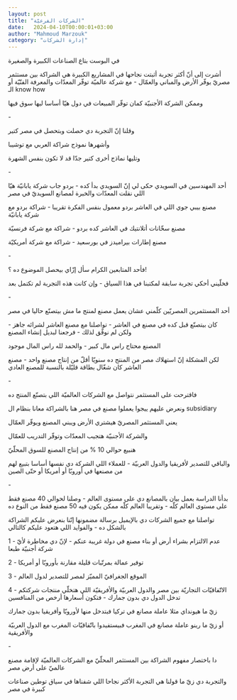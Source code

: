 ```yaml
---
layout: post
title: "الشركات الفرعيّة"
date:   2024-04-10T00:00:01+03:00
author: "Mahmoud Marzouk"
category: "إدارة الشركات"
---
```



في البوست بتاع الصناعات الكبيرة والصغيرة

أشرت إلى أنّ أكثر تجربة أثبتت نجاحها في المشاريع الكبيرة
هي الشراكة بين مستثمر مصريّ يوفّر الأرض والمباني والعمّال - مع شركة عالميّة
توفّر المعدّات والمعرفة الفنّيّة أو الـ know how

وممكن الشركة الأجنبيّة كمان توفّر المبيعات في دول هيّا
أساسا ليها سوق فيها

\-

وقلنا إنّ التجربة دي حصلت وبتحصل في مصر كتير

وأشهرها نموذج شراكة العربي مع توشيبا

وتليها نماذج أخرى كتير جدّا قد لا تكون بنفس الشهرة

\-

أحد المهندسين في السويدي حكى لي إنّ السويدي بدأ كده -
بردو جاب شركة يابانيّة هيّا اللي نقلت المعدّات والخبرة لمصانع السويديّ في
مصر

مصنع بيبي جوي اللي في العاشر بردو معمول بنفس الفكرة
تقريبا - شراكة بردو مع شركة يابانيّة

مصنع سخّانات أتلانتيك في العاشر كده بردو - شراكة مع شركة
فرنسيّة

مصنع إطارات بيراميدز في بورسعيد - شراكة مع شركة
أمريكيّة

\-

فأحد المتابعين الكرام سأل إزّاي بيحصل الموضوع ده
؟!

فخلّيني أحكي تجربة سابقة لمكتبنا في هذا السياق - وإن كانت
هذه التجربة لم تكتمل بعد

\-

أحد المستثمرين المصريّين كلّمني عشان يعمل مصنع لمنتج ما مش
بيتصنّع حاليا في مصر

كان بيتصنّع قبل كده في مصنع في العاشر - تواصلنا مع مصنع
العاشر لشرائه جاهز - ولكن لم نوفّق لذلك - فرجعنا لبديل إنشاء
المصنع

المصنع محتاج راس مال كبير - والحمد لله راس المال
موجود

لكن المشكلة إنّ استهلاك مصر من المنتج ده سنويّا أقلّ من
إنتاج مصنع واحد - مصنع العاشر كان شغّال بطاقة قليّلة بالنسبة للمصنع
العادي

\-

فاقترحت على المستثمر نتواصل مع الشركات العالميّة اللي
بتصنّع المنتج ده

ونعرض عليهم ييجوا يعملوا مصنع في مصر هنا بالشراكة معانا
بنظام ال subsidiary

يعني المستثمر المصريّ هيشتري الأرض ويبني المصنع ويوفّر
العمّال

والشركة الأجنبيّة هتجيب المعدّات وتوفّر التدريب
للعمّال

هنبيع حوالي 10 % من إنتاج المصنع للسوق المحلّيّ

والباقي للتصدير لأفريقيا والدول العربيّة - للعملاء اللي
الشركة دي نفسها أساسا بتبيع لهم من مصنعها في أوروبّا أو أمريكا أو حتّى
الصين

\-

بدأنا الدراسة بعمل بيان بالمصانع دي على مستوى العالم -
وصلنا لحوالي 40 مصنع فقط على مستوى العالم كلّه - وتقريبا العالم كلّه ممكن
يكون فيه 50 مصنع فقط من النوع ده

تواصلنا مع جميع الشركات دي بالإيميل برسالة مضمونها إنّنا
بنعرض عليكم الشراكة بالشكل ده - والفوايد اللي هتعود عليكم كالتالي

1 - عدم الالتزام بشراء أرض أو بناء مصنع في دولة غريبة
عنكم - لإنّ دي مخاطرة لأيّ شركة أجنبيّة طبعا

2 - توفير عمالة بمرتّبات قليلة مقارنة بأوروبّا أو
أمريكا

3 - الموقع الجغرافيّ المميّز لمصر للتصدير لدول
العالم

4 - الاتّفاقيّات التجاريّة بين مصر والدول العربيّة
والأفريقيّة اللي هتخلّي منتجات شركتكم تدخل الدول دي بدون جمارك - فتكون
أسعارها أرخص من المنافسين

زيّ ما هيونداي مثلا عاملة مصانع في تركيا فبتدخل منها
لأوروبّا وأفريقيا بدون جمارك

أو زيّ ما رينو عاملة مصانع في المغرب فبيستفيدوا باتّفاقيّات
المغرب مع الدول العربيّة والأفريقية

\-

دا باختصار مفهوم الشراكة بين المستثمر المحلّيّ مع الشركات
العالميّة لإقامة مصنع عالميّ على أرض مصر

والتجربة دي زيّ ما قولنا هي التجربة الأكثر نجاحا اللي
شفناها في سياق توطين صناعات كبيرة في مصر

